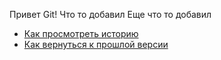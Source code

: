 Привет Git!
Что то добавил
Еще что то добавил
- [Как просмотреть историю](./log_help.md)
- [Как вернуться к прошлой версии](./reset_help.md)
